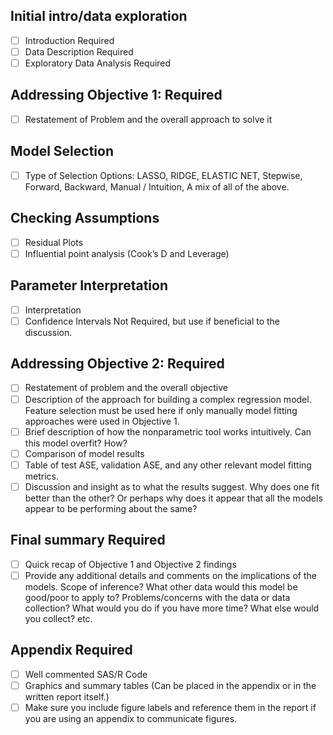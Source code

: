 ## Initial intro/data exploration
- [ ] Introduction Required
- [ ] Data Description  Required
- [ ] Exploratory Data Analysis Required

## Addressing Objective 1:  Required
- [ ] Restatement of Problem and the overall approach to solve it 

## Model Selection 
- [ ] Type of Selection 
Options: LASSO, RIDGE, ELASTIC NET, Stepwise, Forward, Backward, Manual / Intuition, A mix of all of the above.  	

## Checking Assumptions 
- [ ] Residual Plots
- [ ] Influential point analysis (Cook’s D and Leverage)
	
## Parameter Interpretation    
- [ ] Interpretation                 
- [ ] Confidence Intervals Not Required, but use if beneficial to the discussion.

## Addressing Objective 2:  Required
- [ ] Restatement of problem and the overall objective 
- [ ] Description of the approach for building a complex regression model.  Feature selection must be used here if only manually model fitting approaches were used in Objective 1.  
- [ ] Brief description of how the nonparametric tool works intuitively.  Can this model overfit?  How?   
- [ ] Comparison of model results 
- [ ] Table of test ASE, validation ASE, and any other relevant model fitting metrics.
- [ ] Discussion and insight as to what the results suggest.  Why does one fit better than the other?  Or perhaps why does it appear that all the models appear to be performing about the same?

## Final summary Required
- [ ] Quick recap of Objective 1 and Objective 2 findings
- [ ] Provide any additional details and comments on the implications of the models.  Scope of inference?  What other data would this model be good/poor to apply to?   Problems/concerns with the data or data collection? What would you do if you have more time?  What else would you collect? etc.  
## Appendix  Required
- [ ] Well commented SAS/R Code
- [ ] Graphics and summary tables (Can be placed in the appendix or in the written report itself.)
- [ ] Make sure you include figure labels and reference them in the report if you are using an appendix to communicate figures.
